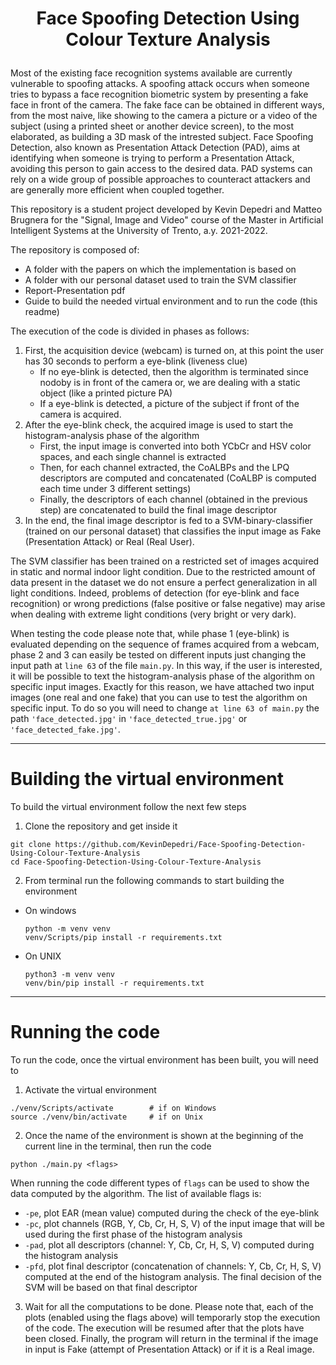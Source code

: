 # <p align="center">Face Spoofing Detection Using Colour Texture Analysis</p> 

Most of the existing face recognition systems available are currently vulnerable to spoofing attacks. A spoofing attack occurs when someone tries to bypass a face recognition biometric system by presenting a fake face in front of the camera. The fake face can be obtained in different ways, from the most naive, like showing to the camera a picture or a video of the subject (using a printed sheet or another device screen), to the most elaborated, as building a 3D mask of the intrested subject. Face Spoofing Detection, also known as Presentation Attack Detection (PAD), aims at identifying when someone is trying to perform a Presentation Attack, avoiding this person to gain access to the desired data. PAD systems can rely on a wide group of possible approaches to counteract attackers and are generally more efficient when coupled together.

This repository is a student project developed by Kevin Depedri and Matteo Brugnera for the "Signal, Image and Video" course of the Master in Artificial Intelligent Systems at the University of Trento, a.y. 2021-2022.

The repository is composed of:
- A folder with the papers on which the implementation is based on
- A folder with our personal dataset used to train the SVM classifier
- Report-Presentation pdf
- Guide to build the needed virtual environment and to run the code (this readme)

The execution of the code is divided in phases as follows:
1. First, the acquisition device (webcam) is turned on, at this point the user has 30 seconds to perform a eye-blink (liveness clue)
    - If no eye-blink is detected, then the algorithm is terminated since nodoby is in front of the camera or, we are dealing with a static object (like a printed picture PA)
    - If a eye-blink is detected, a picture of the subject if front of the camera is acquired. 
2. After the eye-blink check, the acquired image is used to start the histogram-analysis phase of the algorithm
    - First, the input image is converted into both YCbCr and HSV color spaces, and each single channel is extracted
    - Then, for each channel extracted, the CoALBPs and the LPQ descriptors are computed and concatenated (CoALBP is computed each time under 3 different settings)
    - Finally, the descriptors of each channel (obtained in the previous step) are concatenated to build the final image descriptor
3. In the end, the final image descriptor is fed to a SVM-binary-classifier (trained on our personal dataset) that classifies the input image as Fake (Presentation Attack) or Real (Real User).

The SVM classifier has been trained on a restricted set of images acquired in static and normal indoor light condition. Due to the restricted amount of data present in the dataset we do not ensure a perfect generalization in all light conditions. Indeed, problems of detection (for eye-blink and face recognition) or wrong predictions (false positive or false negative) may arise when dealing with extreme light conditions (very bright or very dark). 

When testing the code please note that, while phase 1 (eye-blink) is evaluated depending on the sequence of frames acquired from a webcam, phase 2 and 3 can easily be tested on different inputs just changing the input path at ``line 63`` of the file ``main.py``. In this way, if the user is interested, it will be possible to text the histogram-analysis phase of the algorithm on specific input images. Exactly for this reason, we have attached two input images (one real and one fake) that you can use to test the algorithm on specific input. To do so you will need to change ``at line 63 of main.py`` the path ``'face_detected.jpg'`` in ``'face_detected_true.jpg'`` or ``'face_detected_fake.jpg'``.

****
# Building the virtual environment
To build the virtual environment follow the next few steps
  1. Clone the repository and get inside it
  ```shell
  git clone https://github.com/KevinDepedri/Face-Spoofing-Detection-Using-Colour-Texture-Analysis
  cd Face-Spoofing-Detection-Using-Colour-Texture-Analysis
  ```
  2. From terminal run the following commands to start building the environment
  - On windows
      ```shell
      python -m venv venv
      venv/Scripts/pip install -r requirements.txt
      ```
  - On UNIX 
      ```shell
      python3 -m venv venv
      venv/bin/pip install -r requirements.txt
      ```
  
****
# Running the code
To run the code, once the virtual environment has been built, you will need to
  1. Activate the virtual environment
  ```shell
  ./venv/Scripts/activate        # if on Windows
  source ./venv/bin/activate     # if on Unix
  ```
  2. Once the name of the environment is shown at the beginning of the current line in the terminal, then run the code
  ```shell
  python ./main.py <flags>
  ```
  When running the code different types of ``flags`` can be used to show the data computed by the algorithm. The list of available flags is:
  - ``-pe``, plot EAR (mean value) computed during the check of the eye-blink
  - ``-pc``, plot channels (RGB, Y, Cb, Cr, H, S, V) of the input image that will be used during the first phase of the histogram analysis
  - ``-pad``, plot all descriptors (channel: Y, Cb, Cr, H, S, V) computed during the histogram analysis
  - ``-pfd``, plot final descriptor (concatenation of channels: Y, Cb, Cr, H, S, V) computed at the end of the histogram analysis. The final decision of the SVM will be based on that final descriptor
  3. Wait for all the computations to be done. Please note that, each of the plots (enabled using the flags above) will temporarly stop the execution of the code. The execution will be resumed after that the plots have been closed. Finally, the program will return in the terminal if the image in input is Fake (attempt of Presentation Attack) or if it is a Real image.
